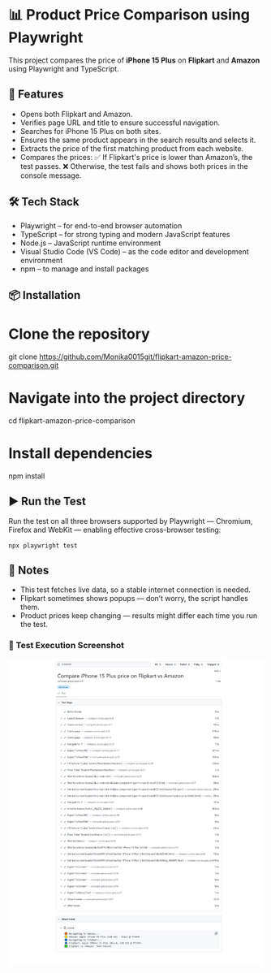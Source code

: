 # 📊 Product Price Comparison using Playwright

This project compares the price of **iPhone 15 Plus** on **Flipkart** and **Amazon** using Playwright and TypeScript.

## 🚀 Features

- Opens both Flipkart and Amazon.
- Verifies page URL and title to ensure successful navigation.
- Searches for iPhone 15 Plus on both sites.
- Ensures the same product appears in the search results and selects it.
- Extracts the price of the first matching product from each website.
- Compares the prices:
        ✅ If Flipkart's price is lower than Amazon’s, the test passes.
        ❌ Otherwise, the test fails and shows both prices in the console message.

## 🛠️ Tech Stack

- Playwright – for end-to-end browser automation
- TypeScript – for strong typing and modern JavaScript features
- Node.js – JavaScript runtime environment
- Visual Studio Code (VS Code) – as the code editor and development environment
- npm – to manage and install packages


## 📦 Installation

# Clone the repository
git clone https://github.com/Monika0015git/flipkart-amazon-price-comparison.git
# Navigate into the project directory
cd flipkart-amazon-price-comparison
# Install dependencies
npm install

## ▶️ Run the Test

Run the test on all three browsers supported by Playwright — Chromium, Firefox and WebKit — enabling effective cross-browser testing:

    npx playwright test


## 📝 Notes

- This test fetches live data, so a stable internet connection is needed.
- Flipkart sometimes shows popups — don’t worry, the script handles them.
- Product prices keep changing — results might differ each time you run the test.

### 📸 Test Execution Screenshot
![image alt](https://github.com/Monika0015git/flipkart-amazon-price-comparison/blob/4130cf6114a4c062a5e3e5ba0a520366727be99e/Playwright%20test%20result.png)
